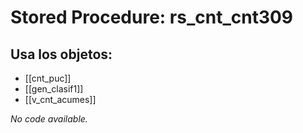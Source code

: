 # Stored Procedure: rs_cnt_cnt309

## Usa los objetos:
- [[cnt_puc]]
- [[gen_clasif1]]
- [[v_cnt_acumes]]

*No code available.*
